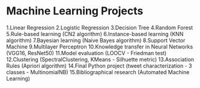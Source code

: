 # Machine Learning Projects

1.Linear Regression
2.Logistic Regression
3.Decision Tree
4.Random Forest
5.Rule-based learning (CN2 algorithm)
6.Instance-based learning (KNN algorithm)
7.Bayesian learning (Naive Bayes algorithm)
8.Support Vector Machine
9.Multilayer Perceptron
10.Knowledge transfer in Neural Networks (VGG16, ResNet50)
11.Model evaluation (LOOCV - Friedman test)
12.Clustering (SpectralClustering, KMeans - Silhuette metric)
13.Association Rules (Apriori algorithm)
14.Final Python project (tweet characterization - 3 classes - MultinomialNB)
15.Bibliographical research (Automated Machine Learning)
